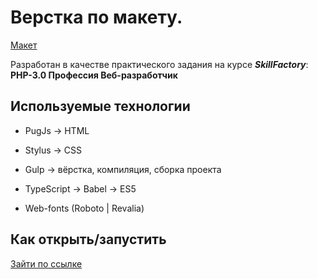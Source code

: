 # Верстка по макету. 

[Макет](https://skripkalisa.github.io/SF_PHPWebDev_Part2/Mod7/Верстка_макета_Module_7.png)

Разработан в качестве практического задания на курсе 
***SkillFactory***: **PHP-3.0 Профессия Веб-разработчик**



## Используемые технологии

* PugJs -> HTML

* Stylus -> CSS 

* Gulp -> вёрстка, компиляция, сборка проекта

* TypeScript -> Babel -> ES5 

* Web-fonts (Roboto | Revalia)

## Как открыть/запустить

[Зайти по ссылке](https://skripkalisa.github.io/SF_PHPWebDev_Part2/Mod7/index.html)
